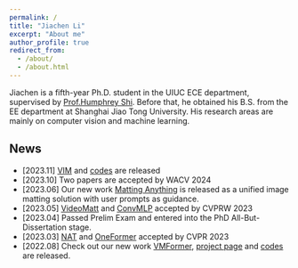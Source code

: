 ```yaml
---
permalink: /
title: "Jiachen Li"
excerpt: "About me"
author_profile: true
redirect_from: 
  - /about/
  - /about.html
---
```


Jiachen is a fifth-year Ph.D. student in the UIUC ECE department, supervised by [Prof.Humphrey Shi](https://www.honghuishi.com/). Before that, he obtained his B.S. from the EE department at Shanghai Jiao Tong University. His research areas are mainly on computer vision and machine learning. 

News
------
* \[2023.11\] [VIM](https://arxiv.org/abs/2311.04212) and [codes](https://github.com/SHI-Labs/VIM) are released
* \[2023.10\] Two papers are accepted by WACV 2024
* \[2023.06\] Our new work [Matting Anything](https://arxiv.org/pdf/2306.05399) is released as a unified image matting solution with user prompts as guidance.
* \[2023.05\] [VideoMatt](https://openaccess.thecvf.com/content/CVPR2023W/MobileAI/papers/Li_VideoMatt_A_Simple_Baseline_for_Accessible_Real-Time_Video_Matting_CVPRW_2023_paper.pdf) and [ConvMLP](https://openaccess.thecvf.com/content/CVPR2023W/WFM/papers/Li_ConvMLP_Hierarchical_Convolutional_MLPs_for_Vision_CVPRW_2023_paper.pdf) accepted by CVPRW 2023
* \[2023.04\] Passed Prelim Exam and entered into the PhD All-But-Dissertation stage.
* \[2023.03\] [NAT](https://arxiv.org/abs/2204.07143) and [OneFormer](https://openaccess.thecvf.com/content/CVPR2023/papers/Jain_OneFormer_One_Transformer_To_Rule_Universal_Image_Segmentation_CVPR_2023_paper.pdf) accepted by CVPR 2023
* \[2022.08\] Check out our new work [VMFormer](https://arxiv.org/abs/2208.12801), [project page]( https://chrisjuniorli.github.io/project/VMFormer/) and [codes](https://github.com/SHI-Labs/VMFormer) are released. 
